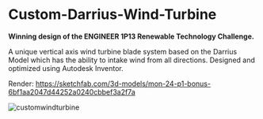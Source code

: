 # Custom-Darrius-Wind-Turbine
**Winning design of the ENGINEER 1P13 Renewable Technology Challenge.**

A unique vertical axis wind turbine blade system based on the Darrius Model which has the ability to intake wind from all directions. Designed and optimized using Autodesk Inventor.

Render: https://sketchfab.com/3d-models/mon-24-p1-bonus-6bf1aa2047d44252a0240cbbef3a2f7a

![customwindturbine](https://user-images.githubusercontent.com/75918217/213060140-d712b8ad-5404-4cea-9d6e-696d37a86b2e.png)
